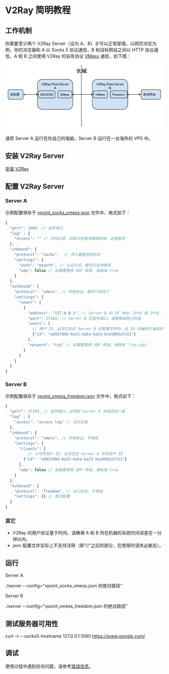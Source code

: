 # V2Ray 简明教程

## 工作机制

你需要至少两个 V2Ray Server（设为 A、B）才可以正常穿墙。以网页浏览为例，你的浏览器和 A 以 Socks 5 协议通信，B 和目标网站之间以 HTTP 协议通信，A 和 B 之间使用 V2Ray 的自有协议 [VMess](https://github.com/V2Ray/v2ray-core/blob/master/spec/vmess.md) 通信，如下图：

![](https://github.com/V2Ray/v2ray-core/blob/master/spec/v2ray.png)

通常 Server A 运行在你自己的电脑，Server B 运行在一台海外的 VPS 中。

## 安装 V2Ray Server
[安装 V2Ray](https://github.com/V2Ray/v2ray-core/blob/master/spec/install.md)

## 配置 V2Ray Server
### Server A
示例配置保存于 [vpoint_socks_vmess.json](https://github.com/v2ray/v2ray-core/blob/master/release/config/vpoint_socks_vmess.json) 文件中，格式如下：
```javascript
{
  "port": 1080, // 监听端口
  "log" : {
    "access": "" // 访问记录，目前只在服务器端有效，这里留空
  },
  "inbound": {
    "protocol": "socks",  // 传入数据所用协议
    "settings": {
      "auth": "noauth", // 认证方式，暂时只支持匿名
      "udp": false // 如果要使用 UDP 转发，请改成 true
    }
  },
  "outbound": {
    "protocol": "vmess", // 中继协议，暂时只有这个
    "settings": {
      "vnext": [
        {
          "address": "127.0.0.1", // Server B 的 IP 地址，IPv4 或 IPv6，不支持域名
          "port": 27183, // Server B 的监听端口，请更换成其它的值
          "users": [
            // 用户 ID，必须包含在 Server B 的配置文件中。此 ID 将被用于通信的认证，请自行更换随机的 ID，可以使用 https://www.uuidgenerator.net/ 来生成新的 ID。
            {"id": "ad937d9d-6e23-4a5a-ba23-bce5092a7c51"}
          ],
          "network": "tcp" // 如果要使用 UDP 转发，请改成 "tcp,udp"
        }
      ]
    }
  }
}
```

### Server B
示例配置保存于 [vpoint_vmess_freedom.json](https://github.com/v2ray/v2ray-core/blob/master/release/config/vpoint_vmess_freedom.json) 文件中，格式如下：
```javascript
{
  "port": 27183, // 监听端口，必须和 Server A 中指定的一致
  "log" : {
    "access": "access.log" // 访问记录
  },
  "inbound": {
    "protocol": "vmess", // 中继协议，不用改
    "settings": {
      "clients": [
          // 认可的用户 ID，必须包含 Server A 中的用户 ID
        {"id": "ad937d9d-6e23-4a5a-ba23-bce5092a7c51"}
      ],
      "udp": false // 如果要使用 UDP 转发，请改成 true
    }
  },
  "outbound": {
    "protocol": "freedom", // 出口协议，不用改
    "settings": {} // 暂无配置
  }
}
```

### 其它
* V2Ray 的用户验证基于时间，请确保 A 和 B 所在机器的系统时间误差在一分钟以内。
* json 配置文件实际上不支持注释（即“//”之后的部分，在使用时请务必删去）。

## 运行

Server A

./server --config="vpoint_socks_vmess.json 的绝对路径"

Server B

./server --config="vpoint_vmess_freedom.json 的绝对路径"

## 测试服务器可用性

curl -v --socks5-hostname 127.0.0.1:1080 https://www.google.com/

## 调试

使用过程中遇到任何问题，请参考[错误信息](https://github.com/V2Ray/v2ray-core/blob/master/spec/errors.md)。
